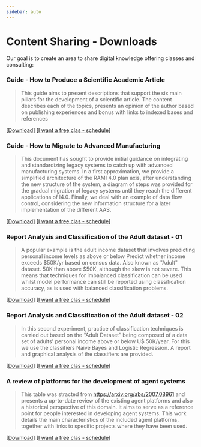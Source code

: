 ```yaml
---
sidebar: auto
---
```


# Content Sharing - Downloads

Our goal is to create an area to share digital knowledge offering classes and consulting:


###  **Guide - How to Produce a Scientific Academic Article**

> This guide aims to present descriptions that support the six main pillars for the development of a scientific article. The content describes each of the topics, presents an opinion of the author based on publishing experiences and bonus with links to indexed bases and references

[[Download](https://www.passeidireto.com/arquivo/118479283/guia-como-produzir-artigo-cientifico)]
[[I want a free clas - schedule](https://calendly.com/jackson-veiga-1/30min)]


###  **Guide - How to Migrate to Advanced Manufacturing**

> This document has sought to provide initial guidance on integrating and standardizing legacy systems to catch up with advanced manufacturing systems. In a first approximation, we provide a simplified architecture of the RAMI 4.0 plan axis, after understanding the new structure of the system, a diagram of steps was provided for the gradual migration of legacy systems until they reach the different applications of I4.0. Finally, we deal with an example of data flow control, considering the new information structure for a later implementation of the different AAS.

[[Download](https://www.passeidireto.com/arquivo/118585300)]
[[I want a free clas - schedule](https://calendly.com/jackson-veiga-1/30min)]


###  **Report Analysis and Classification of the Adult dataset - 01**

> A popular example is the adult income dataset that involves predicting personal income levels as above or below
  Predict whether income exceeds $50K/yr based on census data. Also known as "Adult" dataset.
    50K than above $50K, although the skew is not severe.
This means that techniques for imbalanced classification can be used whilst model performance can still be reported using classification accuracy, as is used with balanced classification problems.

[[Download](https://www.passeidireto.com/arquivo/110675361/exercicio-classifiers-for-the-adult-dataset)]
[[I want a free clas - schedule](https://calendly.com/jackson-veiga-1/30min)]


###  **Report Analysis and Classification of the Adult dataset - 02**

> In this second experiment, practice of classification techniques is carried out based on the “Adult Dataset” being
composed of a data set of adults' personal income above or below U$ 50K/year. For this we use the classifiers Naive Bayes and Logistic Regression.
A report and graphical analysis of the classifiers are provided.

[[Download](https://www.passeidireto.com/arquivo/110675407/classifiers-for-the-adult-dataset-02)]
[[I want a free clas - schedule](https://calendly.com/jackson-veiga-1/30min)]

###  **A review of platforms for the development of agent systems**

> This table was stracted from https://arxiv.org/abs/2007.08961 and presents a up-to-date review of the existing agent platforms and also a historical perspective of this domain. It aims to serve as a reference point for people interested in developing agent systems. This work details the main characteristics of the included agent platforms, together with links to specific projects where they have been used.

[[Download](https://www.passeidireto.com/arquivo/111272704/tabelas-com-referencias-de-plataformas-multi-agentes-artigo-a-review-of-platform)]
[[I want a free clas - schedule](https://calendly.com/jackson-veiga-1/30min)]



